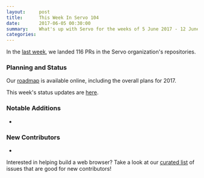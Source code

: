 ```yaml
---
layout:     post
title:      This Week In Servo 104
date:       2017-06-05 00:30:00
summary:    What's up with Servo for the weeks of 5 June 2017 - 12 June 2017
categories:
---
```


In the [last week](https://github.com/pulls?utf8=%E2%9C%93&q=is%3Apr+is%3Amerged+closed%3A2017-06-05..2017-06-12+user%3Aservo+),
we landed 116 PRs in the Servo organization's repositories.

### Planning and Status

Our [roadmap](https://github.com/servo/servo/wiki/Roadmap) is available online, including the overall plans for 2017.

This week's status updates are [here](https://www.standu.ps/project/servo/).

### Notable Additions

- 

### New Contributors

- 

Interested in helping build a web browser? Take a look at our [curated list](https://starters.servo.org/) of issues that are good for new contributors!
